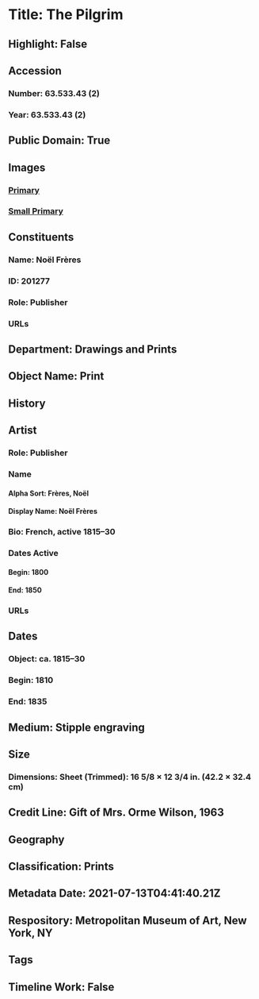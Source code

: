 # Title: The Pilgrim
## Highlight: False
## Accession
### Number: 63.533.43 (2)
### Year: 63.533.43 (2)
## Public Domain: True
## Images
### [Primary](https://images.metmuseum.org/CRDImages/dp/original/DP889813.jpg)
### [Small Primary](https://images.metmuseum.org/CRDImages/dp/web-large/DP889813.jpg)
## Constituents
### Name: Noël Frères
### ID: 201277
### Role: Publisher
### URLs
## Department: Drawings and Prints
## Object Name: Print
## History
## Artist
### Role: Publisher
### Name
#### Alpha Sort: Frères, Noël
#### Display Name: Noël Frères
### Bio: French, active 1815–30
### Dates Active
#### Begin: 1800
#### End: 1850
### URLs
## Dates
### Object: ca. 1815–30
### Begin: 1810
### End: 1835
## Medium: Stipple engraving
## Size
### Dimensions: Sheet (Trimmed): 16 5/8 × 12 3/4 in. (42.2 × 32.4 cm)
## Credit Line: Gift of Mrs. Orme Wilson, 1963
## Geography
## Classification: Prints
## Metadata Date: 2021-07-13T04:41:40.21Z
## Respository: Metropolitan Museum of Art, New York, NY
## Tags
## Timeline Work: False